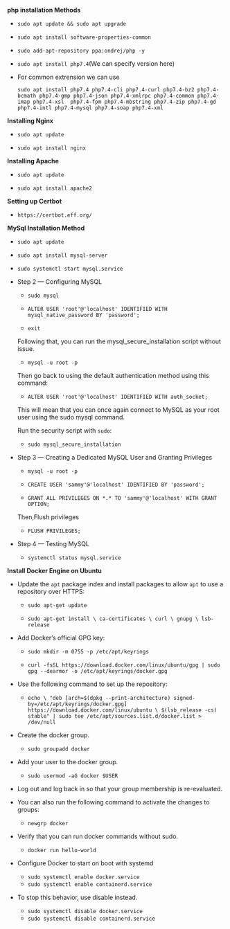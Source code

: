 **php installation Methods**

- `sudo apt update && sudo apt upgrade`

- `sudo apt install software-properties-common`

- `sudo add-apt-repository ppa:ondrej/php -y`

- `sudo apt install php7.4`(We can specify version here)

- For common extrension we can use
 	``` 
 	sudo apt install php7.4 php7.4-cli php7.4-curl php7.4-bz2 php7.4-bcmath php7.4-gmp php7.4-json php7.4-xmlrpc php7.4-common php7.4-imap php7.4-xsl  php7.4-fpm php7.4-mbstring php7.4-zip php7.4-gd php7.4-intl php7.4-mysql php7.4-soap php7.4-xml
 	```


**Installing Nginx**

- `sudo apt update`

- `sudo apt install nginx`


**Installing Apache**

- `sudo apt update`

- `sudo apt install apache2`


**Setting up Certbot**

- `https://certbot.eff.org/`


**MySql Installation Method**

- `sudo apt update`

- `sudo apt install mysql-server`

- `sudo systemctl start mysql.service`

- Step 2 — Configuring MySQL

	- `sudo mysql`

	- `ALTER USER 'root'@'localhost' IDENTIFIED WITH mysql_native_password BY 'password';`

	- `exit`

	Following that, you can run the mysql_secure_installation script without issue.

	- `mysql -u root -p`

	Then go back to using the default authentication method using this command:

	- `ALTER USER 'root'@'localhost' IDENTIFIED WITH auth_socket;`

	This will mean that you can once again connect to MySQL as your root user using the sudo mysql command.


	Run the security script with `sudo`:

	- `sudo mysql_secure_installation`

- Step 3 — Creating a Dedicated MySQL User and Granting Privileges

	- `mysql -u root -p`

	- `CREATE USER 'sammy'@'localhost' IDENTIFIED BY 'password';`

	- `GRANT ALL PRIVILEGES ON *.* TO 'sammy'@'localhost' WITH GRANT OPTION;`

	Then,Flush privileges

	- `FLUSH PRIVILEGES;`

- Step 4 — Testing MySQL
	
	- `systemctl status mysql.service`


**Install Docker Engine on Ubuntu**

 - Update the `apt` package index and install packages to allow `apt` to use a repository over HTTPS:

 	- `sudo apt-get update`

 	- `sudo apt-get install \
		ca-certificates \
		curl \
		gnupg \
		lsb-release`

 - Add Docker’s official GPG key:

 	- `sudo mkdir -m 0755 -p /etc/apt/keyrings`

 	- `curl -fsSL https://download.docker.com/linux/ubuntu/gpg | sudo gpg --dearmor -o /etc/apt/keyrings/docker.gpg`

 - Use the following command to set up the repository:

 	- `echo \
  "deb [arch=$(dpkg --print-architecture) signed-by=/etc/apt/keyrings/docker.gpg] https://download.docker.com/linux/ubuntu \
  $(lsb_release -cs) stable" | sudo tee /etc/apt/sources.list.d/docker.list > /dev/null`

 - Create the docker group.

 	- `sudo groupadd docker`

 - Add your user to the docker group.

 	- `sudo usermod -aG docker $USER`

 - Log out and log back in so that your group membership is re-evaluated.

 - You can also run the following command to activate the changes to groups:

 	- `newgrp docker`

 - Verify that you can run docker commands without sudo.

 	- `docker run hello-world`


 - Configure Docker to start on boot with systemd

 	- `sudo systemctl enable docker.service`
 	- `sudo systemctl enable containerd.service`

 - To stop this behavior, use disable instead.

 	- `sudo systemctl disable docker.service`
 	- `sudo systemctl disable containerd.service`
